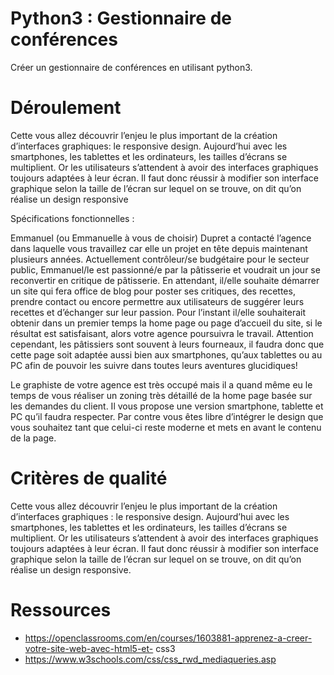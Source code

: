 # Python3 : Gestionnaire de conférences

Créer un gestionnaire de conférences en utilisant python3.

# Déroulement 
Cette vous allez découvrir l’enjeu le plus important de la création d’interfaces graphiques: 
  le responsive design. Aujourd’hui avec les smartphones, les tablettes et les ordinateurs, les tailles 
  d’écrans se multiplient. Or les utilisateurs s’attendent à avoir des interfaces graphiques toujours 
  adaptées à leur écran. Il faut donc réussir à modifier son interface graphique selon la taille de 
  l’écran sur lequel on se trouve, on dit qu’on réalise un design responsive

Spécifications fonctionnelles :

  Emmanuel (ou Emmanuelle à vous de choisir) Dupret a contacté l’agence dans laquelle vous 
  travaillez car elle un projet en tête depuis maintenant plusieurs années. Actuellement contrôleur/se 
  budgétaire pour le secteur public, Emmanuel/le est passionné/e par la pâtisserie et voudrait un jour 
  se reconvertir en critique de pâtisserie. En attendant, il/elle souhaite démarrer un site qui fera office 
  de blog pour poster ses critiques, des recettes, prendre contact ou encore permettre aux utilisateurs 
  de suggérer leurs recettes et d’échanger sur leur passion.
  Pour l’instant il/elle souhaiterait obtenir dans un premier temps la home page ou page d’accueil du 
  site, si le résultat est satisfaisant, alors votre agence poursuivra le travail. Attention cependant, les 
  pâtissiers sont souvent à leurs fourneaux, il faudra donc que cette page soit adaptée aussi bien aux 
  smartphones, qu’aux tablettes ou au PC afin de pouvoir les suivre dans toutes leurs aventures 
  glucidiques!
  
  Le graphiste de votre agence est très occupé mais il a quand même eu le temps de vous réaliser un 
  zoning très détaillé de la home page basée sur les demandes du client. Il vous propose une version 
  smartphone, tablette et PC qu’il faudra respecter. Par contre vous êtes libre d’intégrer le design que 
  vous souhaitez tant que celui-ci reste moderne et mets en avant le contenu de la page.

# Critères de qualité

Cette vous allez découvrir l’enjeu le plus important de la création d’interfaces graphiques : 
  le responsive design. Aujourd’hui avec les smartphones, les tablettes et les ordinateurs, les tailles 
  d’écrans se multiplient. Or les utilisateurs s’attendent à avoir des interfaces graphiques toujours 
  adaptées à leur écran. Il faut donc réussir à modifier son interface graphique selon la taille de 
  l’écran sur lequel on se trouve, on dit qu’on réalise un design responsive.

# Ressources 

- https://openclassrooms.com/en/courses/1603881-apprenez-a-creer-votre-site-web-avec-html5-et-
css3
- https://www.w3schools.com/css/css_rwd_mediaqueries.asp
